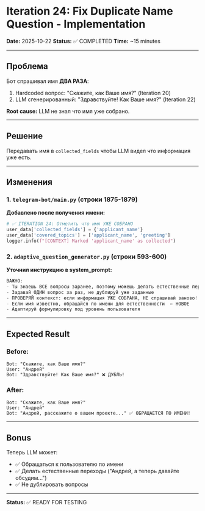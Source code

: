 # Iteration 24: Fix Duplicate Name Question - Implementation

**Date:** 2025-10-22
**Status:** ✅ COMPLETED
**Time:** ~15 minutes

---

## Проблема

Бот спрашивал имя **ДВА РАЗА**:
1. Hardcoded вопрос: "Скажите, как Ваше имя?" (Iteration 20)
2. LLM сгенерированный: "Здравствуйте! Как Ваше имя?" (Iteration 22)

**Root cause:** LLM не знал что имя уже собрано.

---

## Решение

Передавать имя в `collected_fields` чтобы LLM видел что информация уже есть.

---

## Изменения

### 1. `telegram-bot/main.py` (строки 1875-1879)

**Добавлено после получения имени:**

```python
# ✅ ITERATION 24: Отметить что имя УЖЕ СОБРАНО
user_data['collected_fields'] = {'applicant_name'}
user_data['covered_topics'] = ['applicant_name', 'greeting']
logger.info(f"[CONTEXT] Marked 'applicant_name' as collected")
```

### 2. `adaptive_question_generator.py` (строки 593-600)

**Уточнил инструкцию в system_prompt:**

```python
ВАЖНО:
- Ты знаешь ВСЕ вопросы заранее, поэтому можешь делать естественные переходы
- Задавай ОДИН вопрос за раз, не дублируй уже заданные
- ПРОВЕРЯЙ контекст: если информация УЖЕ СОБРАНА, НЕ спрашивай заново!  ← НОВОЕ
- Если имя известно, обращайся по имени для естественности  ← НОВОЕ
- Адаптируй формулировку под уровень пользователя
```

---

## Expected Result

### Before:
```
Bot: "Скажите, как Ваше имя?"
User: "Андрей"
Bot: "Здравствуйте! Как Ваше имя?" ❌ ДУБЛЬ!
```

### After:
```
Bot: "Скажите, как Ваше имя?"
User: "Андрей"
Bot: "Андрей, расскажите о вашем проекте..." ✅ ОБРАЩАЕТСЯ ПО ИМЕНИ!
```

---

## Bonus

Теперь LLM может:
- ✅ Обращаться к пользователю по имени
- ✅ Делать естественные переходы ("Андрей, а теперь давайте обсудим...")
- ✅ Не дублировать вопросы

---

**Status:** ✅ READY FOR TESTING
